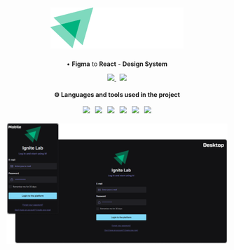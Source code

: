 <!--Heading-->
<h1 align='center'>
  <img src='.github/ignite.svg' />
</h1>
<p align='center'>
  • <strong>Figma</strong> to <strong>React</strong> - <strong>Design System</strong>
</p>
<p align='center'>
  <a href='https://www.figma.com/file/SmB2xmwulqJrKiJD8pKgB2/Ignite-Lab-Design-System'>
    <img src='https://img.shields.io/badge/Template-4B275F?style=for-the-badge&logo=figma&logoColor=white' />
  </a>&nbsp;
  <a href='https://pedrvisk.github.io/Lab-DesignSystem/'>
    <img src='https://img.shields.io/badge/Docs-ff528c?style=for-the-badge&logo=storybook&logoColor=white' />
  </a>
</p>
<!--/Heading-->

<!--Section-->
<h4 align='center'>
  ⚙️ Languages and tools used in the project
</h4>
<p align='center'>
  <img src='https://img.shields.io/badge/TypeScript-007ACC?style=for-the-badge&logo=typescript&logoColor=white' />&nbsp;&nbsp;
  <img src='https://img.shields.io/badge/Vite-20232A?style=for-the-badge&logo=vite&logoColor=white' />&nbsp;&nbsp;
  <img src='https://img.shields.io/badge/Storybook-ff528c?style=for-the-badge&logo=storybook&logoColor=white' />&nbsp;&nbsp;
  <img src='https://img.shields.io/badge/TailwindCSS-38B2AC?style=for-the-badge&logo=tailwind-css&logoColor=white' />&nbsp;&nbsp;
	<img src='https://img.shields.io/badge/Radix_UI-000000?style=for-the-badge&logo=r&logoColor=white' />&nbsp;&nbsp;
  <img src='https://img.shields.io/badge/Figma-4B275F?style=for-the-badge&logo=figma&logoColor=white' />
</p>
<!--/Section-->

<!--Section-->
<h4 align='center'>
  <img src='.github/preview.png' />
</4>
<!--/Section-->
